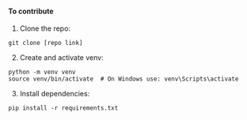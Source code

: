 #### To contribute
1. Clone the repo:

```git clone [repo link]```

2. Create and activate venv:

```
python -m venv venv
source venv/bin/activate  # On Windows use: venv\Scripts\activate
```

3. Install dependencies:

```pip install -r requirements.txt```